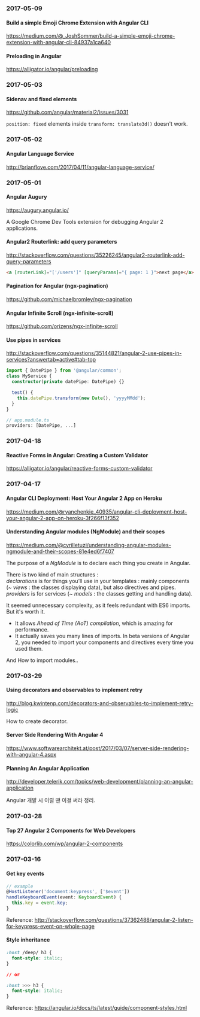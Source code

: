 ### 2017-05-09

#### Build a simple Emoji Chrome Extension with Angular CLI

https://medium.com/@_JoshSommer/build-a-simple-emoji-chrome-extension-with-angular-cli-84937a1ca640

#### Preloading in Angular

https://alligator.io/angular/preloading


### 2017-05-03

#### Sidenav and fixed elements

https://github.com/angular/material2/issues/3031

`position: fixed` elements inside `transform: translate3d()` doesn't work.


### 2017-05-02

#### Angular Language Service

http://brianflove.com/2017/04/11/angular-language-service/


### 2017-05-01

#### Angular Augury

https://augury.angular.io/

A Google Chrome Dev Tools extension for debugging Angular 2 applications.

#### Angular2 Routerlink: add query parameters

http://stackoverflow.com/questions/35226245/angular2-routerlink-add-query-parameters

```html
<a [routerLink]="['/users']" [queryParams]="{ page: 1 }">next page</a>
```

#### Pagination for Angular (ngx-pagination)

https://github.com/michaelbromley/ngx-pagination

#### Angular Infinite Scroll (ngx-infinite-scroll)

https://github.com/orizens/ngx-infinite-scroll

#### Use pipes in services

http://stackoverflow.com/questions/35144821/angular-2-use-pipes-in-services?answertab=active#tab-top

```typescript
import { DatePipe } from '@angular/common';
class MyService {
  constructor(private datePipe: DatePipe) {}

  test() {
    this.datePipe.transform(new Date(), 'yyyyMMdd');
  }
}

// app.module.ts
providers: [DatePipe, ...]
```


### 2017-04-18

#### Reactive Forms in Angular: Creating a Custom Validator

https://alligator.io/angular/reactive-forms-custom-validator


### 2017-04-17

#### Angular CLI Deployment: Host Your Angular 2 App on Heroku

https://medium.com/@ryanchenkie_40935/angular-cli-deployment-host-your-angular-2-app-on-heroku-3f266f13f352


#### Understanding Angular modules (NgModule) and their scopes

https://medium.com/@cyrilletuzi/understanding-angular-modules-ngmodule-and-their-scopes-81e4ed6f7407

The purpose of a *NgModule* is to declare each thing you create in Angular.

There is two kind of main structures :  
*declarations* is for things you’ll use in your templates : mainly components (~ *views* : the classes displaying data), but also directives and pipes.  
*providers* is for services (~ *models* : the classes getting and handling data).

It seemed unnecessary complexity, as it feels redundant with ES6 imports. But it's worth it.

* It allows *Ahead of Time (AoT) compilation*, which is amazing for performance.
* It actually saves you many lines of imports. In beta versions of Angular 2, you needed to import your components and directives every time you used them.

And How to import modules..


### 2017-03-29

#### Using decorators and observables to implement retry

http://blog.kwintenp.com/decorators-and-observables-to-implement-retry-logic

How to create decorator.

#### Server Side Rendering With Angular 4

https://www.softwarearchitekt.at/post/2017/03/07/server-side-rendering-with-angular-4.aspx

#### Planning An Angular Application

http://developer.telerik.com/topics/web-development/planning-an-angular-application

Angular 개발 시 이럴 땐 이걸 써라 정리.


### 2017-03-28

#### Top 27 Angular 2 Components for Web Developers

https://colorlib.com/wp/angular-2-components


### 2017-03-16

#### Get key events
```typescript
// example
@HostListener('document:keypress', ['$event'])
handleKeyboardEvent(event: KeyboardEvent) {
  this.key = event.key;
}
```

Reference: http://stackoverflow.com/questions/37362488/angular-2-listen-for-keypress-event-on-whole-page

#### Style inheritance

```css
:host /deep/ h3 {
  font-style: italic;
}

// or

:host >>> h3 {
  font-style: italic;
}
```

Reference: https://angular.io/docs/ts/latest/guide/component-styles.html
